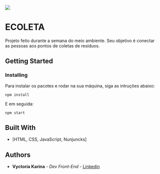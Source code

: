 <img src=”banner.png”>

# ECOLETA

Projeto feito durante a semana do meio ambiente. Seu objetivo é conectar as pessoas aos pontos de coletas de resíduos. 

## Getting Started

### Installing

Para instalar os pacotes e rodar na sua máquina, siga as intruções abaixo:

```
npm install
```

E em seguida:

```
npm start
```


## Built With

* [HTML, CSS, JavaScript, Nunjuncks]

## Authors

* **Vyctoria Karina** - *Dev Front-End* - [Linkedin](https://www.linkedin.com/in/vyctoriakarina/)
